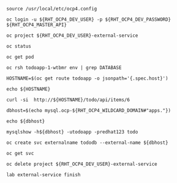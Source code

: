 ```
source /usr/local/etc/ocp4.config
```

```
oc login -u ${RHT_OCP4_DEV_USER} -p ${RHT_OCP4_DEV_PASSWORD} ${RHT_OCP4_MASTER_API}
```

```
oc project ${RHT_OCP4_DEV_USER}-external-service
```

```
oc status
```

```
oc get pod
```

```
oc rsh todoapp-1-wtbmr env | grep DATABASE
```

```
HOSTNAME=$(oc get route todoapp -o jsonpath='{.spec.host}')
```

```
echo ${HOSTNAME}
```

```
curl -si  http://${HOSTNAME}/todo/api/items/6
```

```
dbhost=$(echo mysql.ocp-${RHT_OCP4_WILDCARD_DOMAIN#"apps."})
```

```
echo ${dbhost}
```

```
mysqlshow -h${dbhost} -utodoapp -predhat123 todo
```

```
oc create svc externalname tododb --external-name ${dbhost}
```

```
oc get svc
```

```
oc delete project ${RHT_OCP4_DEV_USER}-external-service
```

```
lab external-service finish
```